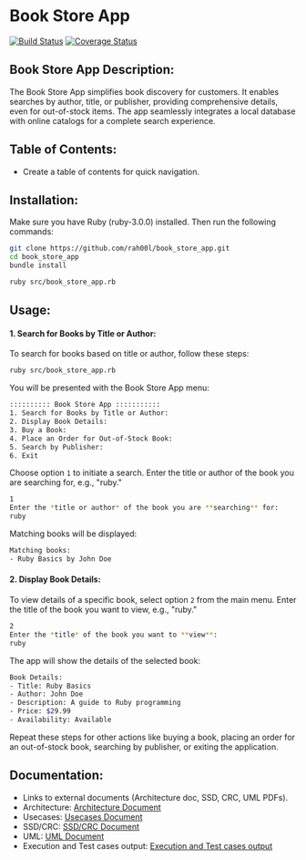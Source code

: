 # Book Store App

[![Build Status](https://travis-ci.org/yourusername/yourproject.svg?branch=master)](https://travis-ci.org/yourusername/yourproject)
[![Coverage Status](https://coveralls.io/repos/github/yourusername/yourproject/badge.svg?branch=master)](https://coveralls.io/github/yourusername/yourproject?branch=master)


## Book Store App Description:

   The Book Store App simplifies book discovery for customers. It enables searches by author, title, or publisher, providing comprehensive details, even for out-of-stock items. The app seamlessly integrates a local database with online catalogs for a complete search experience.

## Table of Contents:
   - Create a table of contents for quick navigation.

## Installation:
   Make sure you have Ruby (ruby-3.0.0) installed. Then run the following commands:

   ```bash
   git clone https://github.com/rah00l/book_store_app.git
   cd book_store_app
   bundle install

   ruby src/book_store_app.rb
   ```

## Usage:
   #### 1. Search for Books by Title or Author:

   To search for books based on title or author, follow these steps:

   ```bash
   ruby src/book_store_app.rb
   ```

   You will be presented with the Book Store App menu:

   ```bash
   :::::::::: Book Store App :::::::::::
   1. Search for Books by Title or Author:
   2. Display Book Details:
   3. Buy a Book:
   4. Place an Order for Out-of-Stock Book:
   5. Search by Publisher:
   6. Exit
   ```

   Choose option `1` to initiate a search. Enter the title or author of the book you are searching for, e.g., "ruby."

   ```bash
   1
   Enter the *title or author* of the book you are **searching** for: 
   ruby
   ```

   Matching books will be displayed:

   ```bash
   Matching books:
   - Ruby Basics by John Doe
   ```

   #### 2. Display Book Details:

   To view details of a specific book, select option `2` from the main menu. Enter the title of the book you want to view, e.g., "ruby."

   ```bash
   2
   Enter the *title* of the book you want to **view**: 
   ruby
   ```

   The app will show the details of the selected book:

   ```bash
   Book Details:
   - Title: Ruby Basics
   - Author: John Doe
   - Description: A guide to Ruby programming
   - Price: $29.99
   - Availability: Available
   ```

   Repeat these steps for other actions like buying a book, placing an order for an out-of-stock book, searching by publisher, or exiting the application.

## Documentation:
   - Links to external documents (Architecture doc, SSD, CRC, UML PDFs).
   - Architecture: [Architecture Document](https://github.com/rah00l/book_store_app/blob/af28cc7cdbb268d23f3bf30e567fdfc34a181903/docs/BSA%20-%20Architecture.pdf)
   - Usecases: [Usecases Document](https://github.com/rah00l/book_store_app/blob/af28cc7cdbb268d23f3bf30e567fdfc34a181903/docs/BSA%20-%20Use%20Cases.pdf)
   - SSD/CRC: [SSD/CRC Document](https://github.com/rah00l/book_store_app/blob/af28cc7cdbb268d23f3bf30e567fdfc34a181903/docs/BSA%20-%20SSD%20diagrams.pdf)
   - UML: [UML Document](https://github.com/rah00l/book_store_app/blob/af28cc7cdbb268d23f3bf30e567fdfc34a181903/docs/BSA%20-%20UML%20Diagram.pdf)
   - Execution and Test cases output: [Execution and Test cases output](https://github.com/rah00l/book_store_app/blob/af28cc7cdbb268d23f3bf30e567fdfc34a181903/docs/BSA%20-%20App%20Exec%20and%20Test%20case%20Output.pdf)
